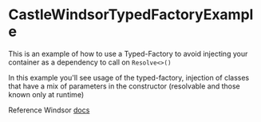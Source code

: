 # CastleWindsorTypedFactoryExample
This is an example of how to use a Typed-Factory to avoid injecting your container as a dependency to call on `Resolve<>()`

In this example you'll see usage of the typed-factory, injection of classes that have a mix of parameters in the constructor (resolvable and those known only at runtime)

Reference Windsor [docs](https://github.com/castleproject/Windsor/blob/master/docs/typed-factory-facility-interface-based.md)
